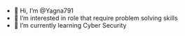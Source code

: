 - 👋 Hi, I’m @Yagna791
- 👀 I’m interested in role that require problem solving skills
- 🌱 I’m currently learning Cyber Security

<!---
Yagna791/Yagna791 is a ✨ special ✨ repository because its `README.md` (this file) appears on your GitHub profile.
You can click the Preview link to take a look at your changes.
--->
